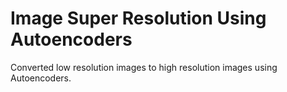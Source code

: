 # Image Super Resolution Using Autoencoders
Converted low resolution images to high resolution images using Autoencoders.
